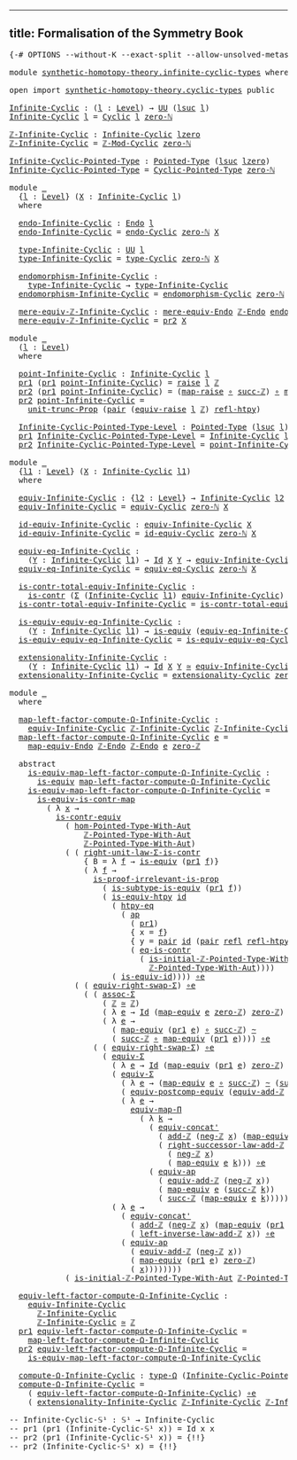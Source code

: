 
---
title: Formalisation of the Symmetry Book
---

<pre class="Agda"><a id="61" class="Symbol">{-#</a> <a id="65" class="Keyword">OPTIONS</a> <a id="73" class="Pragma">--without-K</a> <a id="85" class="Pragma">--exact-split</a> <a id="99" class="Pragma">--allow-unsolved-metas</a> <a id="122" class="Symbol">#-}</a>

<a id="127" class="Keyword">module</a> <a id="134" href="synthetic-homotopy-theory.infinite-cyclic-types.html" class="Module">synthetic-homotopy-theory.infinite-cyclic-types</a> <a id="182" class="Keyword">where</a>

<a id="189" class="Keyword">open</a> <a id="194" class="Keyword">import</a> <a id="201" href="synthetic-homotopy-theory.cyclic-types.html" class="Module">synthetic-homotopy-theory.cyclic-types</a> <a id="240" class="Keyword">public</a>

<a id="Infinite-Cyclic"></a><a id="248" href="synthetic-homotopy-theory.infinite-cyclic-types.html#248" class="Function">Infinite-Cyclic</a> <a id="264" class="Symbol">:</a> <a id="266" class="Symbol">(</a><a id="267" href="synthetic-homotopy-theory.infinite-cyclic-types.html#267" class="Bound">l</a> <a id="269" class="Symbol">:</a> <a id="271" href="Agda.Primitive.html#597" class="Postulate">Level</a><a id="276" class="Symbol">)</a> <a id="278" class="Symbol">→</a> <a id="280" href="Agda.Primitive.html#326" class="Primitive">UU</a> <a id="283" class="Symbol">(</a><a id="284" href="Agda.Primitive.html#780" class="Primitive">lsuc</a> <a id="289" href="synthetic-homotopy-theory.infinite-cyclic-types.html#267" class="Bound">l</a><a id="290" class="Symbol">)</a>
<a id="292" href="synthetic-homotopy-theory.infinite-cyclic-types.html#248" class="Function">Infinite-Cyclic</a> <a id="308" href="synthetic-homotopy-theory.infinite-cyclic-types.html#308" class="Bound">l</a> <a id="310" class="Symbol">=</a> <a id="312" href="synthetic-homotopy-theory.cyclic-types.html#10918" class="Function">Cyclic</a> <a id="319" href="synthetic-homotopy-theory.infinite-cyclic-types.html#308" class="Bound">l</a> <a id="321" href="elementary-number-theory.natural-numbers.html#1465" class="InductiveConstructor">zero-ℕ</a> 

<a id="ℤ-Infinite-Cyclic"></a><a id="330" href="synthetic-homotopy-theory.infinite-cyclic-types.html#330" class="Function">ℤ-Infinite-Cyclic</a> <a id="348" class="Symbol">:</a> <a id="350" href="synthetic-homotopy-theory.infinite-cyclic-types.html#248" class="Function">Infinite-Cyclic</a> <a id="366" href="Agda.Primitive.html#764" class="Primitive">lzero</a>
<a id="372" href="synthetic-homotopy-theory.infinite-cyclic-types.html#330" class="Function">ℤ-Infinite-Cyclic</a> <a id="390" class="Symbol">=</a> <a id="392" href="synthetic-homotopy-theory.cyclic-types.html#11001" class="Function">ℤ-Mod-Cyclic</a> <a id="405" href="elementary-number-theory.natural-numbers.html#1465" class="InductiveConstructor">zero-ℕ</a>

<a id="Infinite-Cyclic-Pointed-Type"></a><a id="413" href="synthetic-homotopy-theory.infinite-cyclic-types.html#413" class="Function">Infinite-Cyclic-Pointed-Type</a> <a id="442" class="Symbol">:</a> <a id="444" href="univalent-foundations.pointed-types.html#228" class="Function">Pointed-Type</a> <a id="457" class="Symbol">(</a><a id="458" href="Agda.Primitive.html#780" class="Primitive">lsuc</a> <a id="463" href="Agda.Primitive.html#764" class="Primitive">lzero</a><a id="468" class="Symbol">)</a>
<a id="470" href="synthetic-homotopy-theory.infinite-cyclic-types.html#413" class="Function">Infinite-Cyclic-Pointed-Type</a> <a id="499" class="Symbol">=</a> <a id="501" href="synthetic-homotopy-theory.cyclic-types.html#11137" class="Function">Cyclic-Pointed-Type</a> <a id="521" href="elementary-number-theory.natural-numbers.html#1465" class="InductiveConstructor">zero-ℕ</a>

<a id="529" class="Keyword">module</a> <a id="536" href="synthetic-homotopy-theory.infinite-cyclic-types.html#536" class="Module">_</a>
  <a id="540" class="Symbol">{</a><a id="541" href="synthetic-homotopy-theory.infinite-cyclic-types.html#541" class="Bound">l</a> <a id="543" class="Symbol">:</a> <a id="545" href="Agda.Primitive.html#597" class="Postulate">Level</a><a id="550" class="Symbol">}</a> <a id="552" class="Symbol">(</a><a id="553" href="synthetic-homotopy-theory.infinite-cyclic-types.html#553" class="Bound">X</a> <a id="555" class="Symbol">:</a> <a id="557" href="synthetic-homotopy-theory.infinite-cyclic-types.html#248" class="Function">Infinite-Cyclic</a> <a id="573" href="synthetic-homotopy-theory.infinite-cyclic-types.html#541" class="Bound">l</a><a id="574" class="Symbol">)</a>
  <a id="578" class="Keyword">where</a>

  <a id="587" href="synthetic-homotopy-theory.infinite-cyclic-types.html#587" class="Function">endo-Infinite-Cyclic</a> <a id="608" class="Symbol">:</a> <a id="610" href="synthetic-homotopy-theory.cyclic-types.html#279" class="Function">Endo</a> <a id="615" href="synthetic-homotopy-theory.infinite-cyclic-types.html#541" class="Bound">l</a>
  <a id="619" href="synthetic-homotopy-theory.infinite-cyclic-types.html#587" class="Function">endo-Infinite-Cyclic</a> <a id="640" class="Symbol">=</a> <a id="642" href="synthetic-homotopy-theory.cyclic-types.html#11286" class="Function">endo-Cyclic</a> <a id="654" href="elementary-number-theory.natural-numbers.html#1465" class="InductiveConstructor">zero-ℕ</a> <a id="661" href="synthetic-homotopy-theory.infinite-cyclic-types.html#553" class="Bound">X</a>
  
  <a id="668" href="synthetic-homotopy-theory.infinite-cyclic-types.html#668" class="Function">type-Infinite-Cyclic</a> <a id="689" class="Symbol">:</a> <a id="691" href="Agda.Primitive.html#326" class="Primitive">UU</a> <a id="694" href="synthetic-homotopy-theory.infinite-cyclic-types.html#541" class="Bound">l</a>
  <a id="698" href="synthetic-homotopy-theory.infinite-cyclic-types.html#668" class="Function">type-Infinite-Cyclic</a> <a id="719" class="Symbol">=</a> <a id="721" href="synthetic-homotopy-theory.cyclic-types.html#11363" class="Function">type-Cyclic</a> <a id="733" href="elementary-number-theory.natural-numbers.html#1465" class="InductiveConstructor">zero-ℕ</a> <a id="740" href="synthetic-homotopy-theory.infinite-cyclic-types.html#553" class="Bound">X</a>
  
  <a id="747" href="synthetic-homotopy-theory.infinite-cyclic-types.html#747" class="Function">endomorphism-Infinite-Cyclic</a> <a id="776" class="Symbol">:</a>
    <a id="782" href="synthetic-homotopy-theory.infinite-cyclic-types.html#668" class="Function">type-Infinite-Cyclic</a> <a id="803" class="Symbol">→</a> <a id="805" href="synthetic-homotopy-theory.infinite-cyclic-types.html#668" class="Function">type-Infinite-Cyclic</a>
  <a id="828" href="synthetic-homotopy-theory.infinite-cyclic-types.html#747" class="Function">endomorphism-Infinite-Cyclic</a> <a id="857" class="Symbol">=</a> <a id="859" href="synthetic-homotopy-theory.cyclic-types.html#11921" class="Function">endomorphism-Cyclic</a> <a id="879" href="elementary-number-theory.natural-numbers.html#1465" class="InductiveConstructor">zero-ℕ</a> <a id="886" href="synthetic-homotopy-theory.infinite-cyclic-types.html#553" class="Bound">X</a>

  <a id="891" href="synthetic-homotopy-theory.infinite-cyclic-types.html#891" class="Function">mere-equiv-ℤ-Infinite-Cyclic</a> <a id="920" class="Symbol">:</a> <a id="922" href="synthetic-homotopy-theory.cyclic-types.html#1290" class="Function">mere-equiv-Endo</a> <a id="938" href="synthetic-homotopy-theory.cyclic-types.html#503" class="Function">ℤ-Endo</a> <a id="945" href="synthetic-homotopy-theory.infinite-cyclic-types.html#587" class="Function">endo-Infinite-Cyclic</a>
  <a id="968" href="synthetic-homotopy-theory.infinite-cyclic-types.html#891" class="Function">mere-equiv-ℤ-Infinite-Cyclic</a> <a id="997" class="Symbol">=</a> <a id="999" href="foundation-core.dependent-pair-types.html#604" class="Field">pr2</a> <a id="1003" href="synthetic-homotopy-theory.infinite-cyclic-types.html#553" class="Bound">X</a>
  
<a id="1008" class="Keyword">module</a> <a id="1015" href="synthetic-homotopy-theory.infinite-cyclic-types.html#1015" class="Module">_</a>
  <a id="1019" class="Symbol">(</a><a id="1020" href="synthetic-homotopy-theory.infinite-cyclic-types.html#1020" class="Bound">l</a> <a id="1022" class="Symbol">:</a> <a id="1024" href="Agda.Primitive.html#597" class="Postulate">Level</a><a id="1029" class="Symbol">)</a>
  <a id="1033" class="Keyword">where</a>

  <a id="1042" href="synthetic-homotopy-theory.infinite-cyclic-types.html#1042" class="Function">point-Infinite-Cyclic</a> <a id="1064" class="Symbol">:</a> <a id="1066" href="synthetic-homotopy-theory.infinite-cyclic-types.html#248" class="Function">Infinite-Cyclic</a> <a id="1082" href="synthetic-homotopy-theory.infinite-cyclic-types.html#1020" class="Bound">l</a>
  <a id="1086" href="foundation-core.dependent-pair-types.html#592" class="Field">pr1</a> <a id="1090" class="Symbol">(</a><a id="1091" href="foundation-core.dependent-pair-types.html#592" class="Field">pr1</a> <a id="1095" href="synthetic-homotopy-theory.infinite-cyclic-types.html#1042" class="Function">point-Infinite-Cyclic</a><a id="1116" class="Symbol">)</a> <a id="1118" class="Symbol">=</a> <a id="1120" href="foundation.raising-universe-levels.html#765" class="Datatype">raise</a> <a id="1126" href="synthetic-homotopy-theory.infinite-cyclic-types.html#1020" class="Bound">l</a> <a id="1128" href="elementary-number-theory.integers.html#1789" class="Function">ℤ</a>
  <a id="1132" href="foundation-core.dependent-pair-types.html#604" class="Field">pr2</a> <a id="1136" class="Symbol">(</a><a id="1137" href="foundation-core.dependent-pair-types.html#592" class="Field">pr1</a> <a id="1141" href="synthetic-homotopy-theory.infinite-cyclic-types.html#1042" class="Function">point-Infinite-Cyclic</a><a id="1162" class="Symbol">)</a> <a id="1164" class="Symbol">=</a> <a id="1166" class="Symbol">(</a><a id="1167" href="foundation.raising-universe-levels.html#830" class="InductiveConstructor">map-raise</a> <a id="1177" href="foundation-core.functions.html#407" class="Function Operator">∘</a> <a id="1179" href="elementary-number-theory.integers.html#3380" class="Function">succ-ℤ</a><a id="1185" class="Symbol">)</a> <a id="1187" href="foundation-core.functions.html#407" class="Function Operator">∘</a> <a id="1189" href="foundation.raising-universe-levels.html#906" class="Function">map-inv-raise</a>
  <a id="1205" href="foundation-core.dependent-pair-types.html#604" class="Field">pr2</a> <a id="1209" href="synthetic-homotopy-theory.infinite-cyclic-types.html#1042" class="Function">point-Infinite-Cyclic</a> <a id="1231" class="Symbol">=</a>
    <a id="1237" href="foundation.propositional-truncations.html#1756" class="Postulate">unit-trunc-Prop</a> <a id="1253" class="Symbol">(</a><a id="1254" href="foundation-core.dependent-pair-types.html#575" class="InductiveConstructor">pair</a> <a id="1259" class="Symbol">(</a><a id="1260" href="foundation.raising-universe-levels.html#1342" class="Function">equiv-raise</a> <a id="1272" href="synthetic-homotopy-theory.infinite-cyclic-types.html#1020" class="Bound">l</a> <a id="1274" href="elementary-number-theory.integers.html#1789" class="Function">ℤ</a><a id="1275" class="Symbol">)</a> <a id="1277" href="foundation-core.homotopies.html#632" class="Function">refl-htpy</a><a id="1286" class="Symbol">)</a>

  <a id="1291" href="synthetic-homotopy-theory.infinite-cyclic-types.html#1291" class="Function">Infinite-Cyclic-Pointed-Type-Level</a> <a id="1326" class="Symbol">:</a> <a id="1328" href="univalent-foundations.pointed-types.html#228" class="Function">Pointed-Type</a> <a id="1341" class="Symbol">(</a><a id="1342" href="Agda.Primitive.html#780" class="Primitive">lsuc</a> <a id="1347" href="synthetic-homotopy-theory.infinite-cyclic-types.html#1020" class="Bound">l</a><a id="1348" class="Symbol">)</a>
  <a id="1352" href="foundation-core.dependent-pair-types.html#592" class="Field">pr1</a> <a id="1356" href="synthetic-homotopy-theory.infinite-cyclic-types.html#1291" class="Function">Infinite-Cyclic-Pointed-Type-Level</a> <a id="1391" class="Symbol">=</a> <a id="1393" href="synthetic-homotopy-theory.infinite-cyclic-types.html#248" class="Function">Infinite-Cyclic</a> <a id="1409" href="synthetic-homotopy-theory.infinite-cyclic-types.html#1020" class="Bound">l</a>
  <a id="1413" href="foundation-core.dependent-pair-types.html#604" class="Field">pr2</a> <a id="1417" href="synthetic-homotopy-theory.infinite-cyclic-types.html#1291" class="Function">Infinite-Cyclic-Pointed-Type-Level</a> <a id="1452" class="Symbol">=</a> <a id="1454" href="synthetic-homotopy-theory.infinite-cyclic-types.html#1042" class="Function">point-Infinite-Cyclic</a>

<a id="1477" class="Keyword">module</a> <a id="1484" href="synthetic-homotopy-theory.infinite-cyclic-types.html#1484" class="Module">_</a>
  <a id="1488" class="Symbol">{</a><a id="1489" href="synthetic-homotopy-theory.infinite-cyclic-types.html#1489" class="Bound">l1</a> <a id="1492" class="Symbol">:</a> <a id="1494" href="Agda.Primitive.html#597" class="Postulate">Level</a><a id="1499" class="Symbol">}</a> <a id="1501" class="Symbol">(</a><a id="1502" href="synthetic-homotopy-theory.infinite-cyclic-types.html#1502" class="Bound">X</a> <a id="1504" class="Symbol">:</a> <a id="1506" href="synthetic-homotopy-theory.infinite-cyclic-types.html#248" class="Function">Infinite-Cyclic</a> <a id="1522" href="synthetic-homotopy-theory.infinite-cyclic-types.html#1489" class="Bound">l1</a><a id="1524" class="Symbol">)</a> 
  <a id="1529" class="Keyword">where</a>
  
  <a id="1540" href="synthetic-homotopy-theory.infinite-cyclic-types.html#1540" class="Function">equiv-Infinite-Cyclic</a> <a id="1562" class="Symbol">:</a> <a id="1564" class="Symbol">{</a><a id="1565" href="synthetic-homotopy-theory.infinite-cyclic-types.html#1565" class="Bound">l2</a> <a id="1568" class="Symbol">:</a> <a id="1570" href="Agda.Primitive.html#597" class="Postulate">Level</a><a id="1575" class="Symbol">}</a> <a id="1577" class="Symbol">→</a> <a id="1579" href="synthetic-homotopy-theory.infinite-cyclic-types.html#248" class="Function">Infinite-Cyclic</a> <a id="1595" href="synthetic-homotopy-theory.infinite-cyclic-types.html#1565" class="Bound">l2</a> <a id="1598" class="Symbol">→</a> <a id="1600" href="Agda.Primitive.html#326" class="Primitive">UU</a> <a id="1603" class="Symbol">(</a><a id="1604" href="synthetic-homotopy-theory.infinite-cyclic-types.html#1489" class="Bound">l1</a> <a id="1607" href="Agda.Primitive.html#810" class="Primitive Operator">⊔</a> <a id="1609" href="synthetic-homotopy-theory.infinite-cyclic-types.html#1565" class="Bound">l2</a><a id="1611" class="Symbol">)</a>
  <a id="1615" href="synthetic-homotopy-theory.infinite-cyclic-types.html#1540" class="Function">equiv-Infinite-Cyclic</a> <a id="1637" class="Symbol">=</a> <a id="1639" href="synthetic-homotopy-theory.cyclic-types.html#12165" class="Function">equiv-Cyclic</a> <a id="1652" href="elementary-number-theory.natural-numbers.html#1465" class="InductiveConstructor">zero-ℕ</a> <a id="1659" href="synthetic-homotopy-theory.infinite-cyclic-types.html#1502" class="Bound">X</a>

  <a id="1664" href="synthetic-homotopy-theory.infinite-cyclic-types.html#1664" class="Function">id-equiv-Infinite-Cyclic</a> <a id="1689" class="Symbol">:</a> <a id="1691" href="synthetic-homotopy-theory.infinite-cyclic-types.html#1540" class="Function">equiv-Infinite-Cyclic</a> <a id="1713" href="synthetic-homotopy-theory.infinite-cyclic-types.html#1502" class="Bound">X</a>
  <a id="1717" href="synthetic-homotopy-theory.infinite-cyclic-types.html#1664" class="Function">id-equiv-Infinite-Cyclic</a> <a id="1742" class="Symbol">=</a> <a id="1744" href="synthetic-homotopy-theory.cyclic-types.html#13188" class="Function">id-equiv-Cyclic</a> <a id="1760" href="elementary-number-theory.natural-numbers.html#1465" class="InductiveConstructor">zero-ℕ</a> <a id="1767" href="synthetic-homotopy-theory.infinite-cyclic-types.html#1502" class="Bound">X</a>

  <a id="1772" href="synthetic-homotopy-theory.infinite-cyclic-types.html#1772" class="Function">equiv-eq-Infinite-Cyclic</a> <a id="1797" class="Symbol">:</a>
    <a id="1803" class="Symbol">(</a><a id="1804" href="synthetic-homotopy-theory.infinite-cyclic-types.html#1804" class="Bound">Y</a> <a id="1806" class="Symbol">:</a> <a id="1808" href="synthetic-homotopy-theory.infinite-cyclic-types.html#248" class="Function">Infinite-Cyclic</a> <a id="1824" href="synthetic-homotopy-theory.infinite-cyclic-types.html#1489" class="Bound">l1</a><a id="1826" class="Symbol">)</a> <a id="1828" class="Symbol">→</a> <a id="1830" href="foundation-core.identity-types.html#641" class="Datatype">Id</a> <a id="1833" href="synthetic-homotopy-theory.infinite-cyclic-types.html#1502" class="Bound">X</a> <a id="1835" href="synthetic-homotopy-theory.infinite-cyclic-types.html#1804" class="Bound">Y</a> <a id="1837" class="Symbol">→</a> <a id="1839" href="synthetic-homotopy-theory.infinite-cyclic-types.html#1540" class="Function">equiv-Infinite-Cyclic</a> <a id="1861" href="synthetic-homotopy-theory.infinite-cyclic-types.html#1804" class="Bound">Y</a>
  <a id="1865" href="synthetic-homotopy-theory.infinite-cyclic-types.html#1772" class="Function">equiv-eq-Infinite-Cyclic</a> <a id="1890" class="Symbol">=</a> <a id="1892" href="synthetic-homotopy-theory.cyclic-types.html#13329" class="Function">equiv-eq-Cyclic</a> <a id="1908" href="elementary-number-theory.natural-numbers.html#1465" class="InductiveConstructor">zero-ℕ</a> <a id="1915" href="synthetic-homotopy-theory.infinite-cyclic-types.html#1502" class="Bound">X</a>
  
  <a id="1922" href="synthetic-homotopy-theory.infinite-cyclic-types.html#1922" class="Function">is-contr-total-equiv-Infinite-Cyclic</a> <a id="1959" class="Symbol">:</a>
    <a id="1965" href="foundation-core.contractible-types.html#925" class="Function">is-contr</a> <a id="1974" class="Symbol">(</a><a id="1975" href="foundation-core.dependent-pair-types.html#502" class="Record">Σ</a> <a id="1977" class="Symbol">(</a><a id="1978" href="synthetic-homotopy-theory.infinite-cyclic-types.html#248" class="Function">Infinite-Cyclic</a> <a id="1994" href="synthetic-homotopy-theory.infinite-cyclic-types.html#1489" class="Bound">l1</a><a id="1996" class="Symbol">)</a> <a id="1998" href="synthetic-homotopy-theory.infinite-cyclic-types.html#1540" class="Function">equiv-Infinite-Cyclic</a><a id="2019" class="Symbol">)</a>
  <a id="2023" href="synthetic-homotopy-theory.infinite-cyclic-types.html#1922" class="Function">is-contr-total-equiv-Infinite-Cyclic</a> <a id="2060" class="Symbol">=</a> <a id="2062" href="synthetic-homotopy-theory.cyclic-types.html#13439" class="Function">is-contr-total-equiv-Cyclic</a> <a id="2090" href="elementary-number-theory.natural-numbers.html#1465" class="InductiveConstructor">zero-ℕ</a> <a id="2097" href="synthetic-homotopy-theory.infinite-cyclic-types.html#1502" class="Bound">X</a>

  <a id="2102" href="synthetic-homotopy-theory.infinite-cyclic-types.html#2102" class="Function">is-equiv-equiv-eq-Infinite-Cyclic</a> <a id="2136" class="Symbol">:</a>
    <a id="2142" class="Symbol">(</a><a id="2143" href="synthetic-homotopy-theory.infinite-cyclic-types.html#2143" class="Bound">Y</a> <a id="2145" class="Symbol">:</a> <a id="2147" href="synthetic-homotopy-theory.infinite-cyclic-types.html#248" class="Function">Infinite-Cyclic</a> <a id="2163" href="synthetic-homotopy-theory.infinite-cyclic-types.html#1489" class="Bound">l1</a><a id="2165" class="Symbol">)</a> <a id="2167" class="Symbol">→</a> <a id="2169" href="foundation-core.equivalences.html#1542" class="Function">is-equiv</a> <a id="2178" class="Symbol">(</a><a id="2179" href="synthetic-homotopy-theory.infinite-cyclic-types.html#1772" class="Function">equiv-eq-Infinite-Cyclic</a> <a id="2204" href="synthetic-homotopy-theory.infinite-cyclic-types.html#2143" class="Bound">Y</a><a id="2205" class="Symbol">)</a>
  <a id="2209" href="synthetic-homotopy-theory.infinite-cyclic-types.html#2102" class="Function">is-equiv-equiv-eq-Infinite-Cyclic</a> <a id="2243" class="Symbol">=</a> <a id="2245" href="synthetic-homotopy-theory.cyclic-types.html#13868" class="Function">is-equiv-equiv-eq-Cyclic</a> <a id="2270" href="elementary-number-theory.natural-numbers.html#1465" class="InductiveConstructor">zero-ℕ</a> <a id="2277" href="synthetic-homotopy-theory.infinite-cyclic-types.html#1502" class="Bound">X</a>

  <a id="2282" href="synthetic-homotopy-theory.infinite-cyclic-types.html#2282" class="Function">extensionality-Infinite-Cyclic</a> <a id="2313" class="Symbol">:</a>
    <a id="2319" class="Symbol">(</a><a id="2320" href="synthetic-homotopy-theory.infinite-cyclic-types.html#2320" class="Bound">Y</a> <a id="2322" class="Symbol">:</a> <a id="2324" href="synthetic-homotopy-theory.infinite-cyclic-types.html#248" class="Function">Infinite-Cyclic</a> <a id="2340" href="synthetic-homotopy-theory.infinite-cyclic-types.html#1489" class="Bound">l1</a><a id="2342" class="Symbol">)</a> <a id="2344" class="Symbol">→</a> <a id="2346" href="foundation-core.identity-types.html#641" class="Datatype">Id</a> <a id="2349" href="synthetic-homotopy-theory.infinite-cyclic-types.html#1502" class="Bound">X</a> <a id="2351" href="synthetic-homotopy-theory.infinite-cyclic-types.html#2320" class="Bound">Y</a> <a id="2353" href="foundation-core.equivalences.html#1607" class="Function Operator">≃</a> <a id="2355" href="synthetic-homotopy-theory.infinite-cyclic-types.html#1540" class="Function">equiv-Infinite-Cyclic</a> <a id="2377" href="synthetic-homotopy-theory.infinite-cyclic-types.html#2320" class="Bound">Y</a>
  <a id="2381" href="synthetic-homotopy-theory.infinite-cyclic-types.html#2282" class="Function">extensionality-Infinite-Cyclic</a> <a id="2412" class="Symbol">=</a> <a id="2414" href="synthetic-homotopy-theory.cyclic-types.html#14107" class="Function">extensionality-Cyclic</a> <a id="2436" href="elementary-number-theory.natural-numbers.html#1465" class="InductiveConstructor">zero-ℕ</a> <a id="2443" href="synthetic-homotopy-theory.infinite-cyclic-types.html#1502" class="Bound">X</a>

<a id="2446" class="Keyword">module</a> <a id="2453" href="synthetic-homotopy-theory.infinite-cyclic-types.html#2453" class="Module">_</a>
  <a id="2457" class="Keyword">where</a>
  
  <a id="2468" href="synthetic-homotopy-theory.infinite-cyclic-types.html#2468" class="Function">map-left-factor-compute-Ω-Infinite-Cyclic</a> <a id="2510" class="Symbol">:</a>
    <a id="2516" href="synthetic-homotopy-theory.infinite-cyclic-types.html#1540" class="Function">equiv-Infinite-Cyclic</a> <a id="2538" href="synthetic-homotopy-theory.infinite-cyclic-types.html#330" class="Function">ℤ-Infinite-Cyclic</a> <a id="2556" href="synthetic-homotopy-theory.infinite-cyclic-types.html#330" class="Function">ℤ-Infinite-Cyclic</a> <a id="2574" class="Symbol">→</a> <a id="2576" href="elementary-number-theory.integers.html#1789" class="Function">ℤ</a>
  <a id="2580" href="synthetic-homotopy-theory.infinite-cyclic-types.html#2468" class="Function">map-left-factor-compute-Ω-Infinite-Cyclic</a> <a id="2622" href="synthetic-homotopy-theory.infinite-cyclic-types.html#2622" class="Bound">e</a> <a id="2624" class="Symbol">=</a>
    <a id="2630" href="synthetic-homotopy-theory.cyclic-types.html#952" class="Function">map-equiv-Endo</a> <a id="2645" href="synthetic-homotopy-theory.cyclic-types.html#503" class="Function">ℤ-Endo</a> <a id="2652" href="synthetic-homotopy-theory.cyclic-types.html#503" class="Function">ℤ-Endo</a> <a id="2659" href="synthetic-homotopy-theory.infinite-cyclic-types.html#2622" class="Bound">e</a> <a id="2661" href="elementary-number-theory.integers.html#2041" class="Function">zero-ℤ</a>

  <a id="2671" class="Keyword">abstract</a>
    <a id="2684" href="synthetic-homotopy-theory.infinite-cyclic-types.html#2684" class="Function">is-equiv-map-left-factor-compute-Ω-Infinite-Cyclic</a> <a id="2735" class="Symbol">:</a>
      <a id="2743" href="foundation-core.equivalences.html#1542" class="Function">is-equiv</a> <a id="2752" href="synthetic-homotopy-theory.infinite-cyclic-types.html#2468" class="Function">map-left-factor-compute-Ω-Infinite-Cyclic</a>
    <a id="2798" href="synthetic-homotopy-theory.infinite-cyclic-types.html#2684" class="Function">is-equiv-map-left-factor-compute-Ω-Infinite-Cyclic</a> <a id="2849" class="Symbol">=</a>
      <a id="2857" href="foundation-core.contractible-maps.html#2368" class="Function">is-equiv-is-contr-map</a>
        <a id="2887" class="Symbol">(</a> <a id="2889" class="Symbol">λ</a> <a id="2891" href="synthetic-homotopy-theory.infinite-cyclic-types.html#2891" class="Bound">x</a> <a id="2893" class="Symbol">→</a>
          <a id="2905" href="foundation-core.contractible-types.html#3230" class="Function">is-contr-equiv</a>
            <a id="2932" class="Symbol">(</a> <a id="2934" href="foundation.automorphisms.html#2986" class="Function">hom-Pointed-Type-With-Aut</a>
                <a id="2976" href="elementary-number-theory.integers.html#11253" class="Function">ℤ-Pointed-Type-With-Aut</a>
                <a id="3016" href="elementary-number-theory.integers.html#11253" class="Function">ℤ-Pointed-Type-With-Aut</a><a id="3039" class="Symbol">)</a>
            <a id="3053" class="Symbol">(</a> <a id="3055" class="Symbol">(</a> <a id="3057" href="foundation-core.type-arithmetic-dependent-pair-types.html#4301" class="Function">right-unit-law-Σ-is-contr</a>
                <a id="3099" class="Symbol">{</a> <a id="3101" class="Argument">B</a> <a id="3103" class="Symbol">=</a> <a id="3105" class="Symbol">λ</a> <a id="3107" href="synthetic-homotopy-theory.infinite-cyclic-types.html#3107" class="Bound">f</a> <a id="3109" class="Symbol">→</a> <a id="3111" href="foundation-core.equivalences.html#1542" class="Function">is-equiv</a> <a id="3120" class="Symbol">(</a><a id="3121" href="foundation-core.dependent-pair-types.html#592" class="Field">pr1</a> <a id="3125" href="synthetic-homotopy-theory.infinite-cyclic-types.html#3107" class="Bound">f</a><a id="3126" class="Symbol">)}</a>
                <a id="3145" class="Symbol">(</a> <a id="3147" class="Symbol">λ</a> <a id="3149" href="synthetic-homotopy-theory.infinite-cyclic-types.html#3149" class="Bound">f</a> <a id="3151" class="Symbol">→</a>
                  <a id="3171" href="foundation-core.propositions.html#2978" class="Function">is-proof-irrelevant-is-prop</a>
                    <a id="3219" class="Symbol">(</a> <a id="3221" href="foundation.equivalences.html#13419" class="Function">is-subtype-is-equiv</a> <a id="3241" class="Symbol">(</a><a id="3242" href="foundation-core.dependent-pair-types.html#592" class="Field">pr1</a> <a id="3246" href="synthetic-homotopy-theory.infinite-cyclic-types.html#3149" class="Bound">f</a><a id="3247" class="Symbol">))</a>
                    <a id="3270" class="Symbol">(</a> <a id="3272" href="foundation-core.equivalences.html#10132" class="Function">is-equiv-htpy</a> <a id="3286" href="foundation-core.functions.html#309" class="Function">id</a>
                      <a id="3311" class="Symbol">(</a> <a id="3313" href="foundation.function-extensionality.html#946" class="Function">htpy-eq</a>
                        <a id="3345" class="Symbol">(</a> <a id="3347" href="foundation-core.identity-types.html#2853" class="Function">ap</a>
                          <a id="3376" class="Symbol">(</a> <a id="3378" href="foundation-core.dependent-pair-types.html#592" class="Field">pr1</a><a id="3381" class="Symbol">)</a>
                          <a id="3409" class="Symbol">{</a> <a id="3411" class="Argument">x</a> <a id="3413" class="Symbol">=</a> <a id="3415" href="synthetic-homotopy-theory.infinite-cyclic-types.html#3149" class="Bound">f</a><a id="3416" class="Symbol">}</a>
                          <a id="3444" class="Symbol">{</a> <a id="3446" class="Argument">y</a> <a id="3448" class="Symbol">=</a> <a id="3450" href="foundation-core.dependent-pair-types.html#575" class="InductiveConstructor">pair</a> <a id="3455" href="foundation-core.functions.html#309" class="Function">id</a> <a id="3458" class="Symbol">(</a><a id="3459" href="foundation-core.dependent-pair-types.html#575" class="InductiveConstructor">pair</a> <a id="3464" href="foundation-core.identity-types.html#694" class="InductiveConstructor">refl</a> <a id="3469" href="foundation-core.homotopies.html#632" class="Function">refl-htpy</a><a id="3478" class="Symbol">)}</a>
                          <a id="3507" class="Symbol">(</a> <a id="3509" href="foundation-core.contractible-types.html#1232" class="Function">eq-is-contr</a>
                            <a id="3549" class="Symbol">(</a> <a id="3551" href="elementary-number-theory.integers.html#20772" class="Function">is-initial-ℤ-Pointed-Type-With-Aut</a>
                              <a id="3616" href="elementary-number-theory.integers.html#11253" class="Function">ℤ-Pointed-Type-With-Aut</a><a id="3639" class="Symbol">))))</a>
                      <a id="3666" class="Symbol">(</a> <a id="3668" href="foundation-core.equivalences.html#2309" class="Function">is-equiv-id</a><a id="3679" class="Symbol">))))</a> <a id="3684" href="foundation-core.equivalences.html#7843" class="Function Operator">∘e</a>
              <a id="3701" class="Symbol">(</a> <a id="3703" class="Symbol">(</a> <a id="3705" href="foundation-core.type-arithmetic-dependent-pair-types.html#11499" class="Function">equiv-right-swap-Σ</a><a id="3723" class="Symbol">)</a> <a id="3725" href="foundation-core.equivalences.html#7843" class="Function Operator">∘e</a>
                <a id="3744" class="Symbol">(</a> <a id="3746" class="Symbol">(</a> <a id="3748" href="foundation-core.type-arithmetic-dependent-pair-types.html#5662" class="Function">assoc-Σ</a>
                    <a id="3776" class="Symbol">(</a> <a id="3778" href="elementary-number-theory.integers.html#1789" class="Function">ℤ</a> <a id="3780" href="foundation-core.equivalences.html#1607" class="Function Operator">≃</a> <a id="3782" href="elementary-number-theory.integers.html#1789" class="Function">ℤ</a><a id="3783" class="Symbol">)</a>
                    <a id="3805" class="Symbol">(</a> <a id="3807" class="Symbol">λ</a> <a id="3809" href="synthetic-homotopy-theory.infinite-cyclic-types.html#3809" class="Bound">e</a> <a id="3811" class="Symbol">→</a> <a id="3813" href="foundation-core.identity-types.html#641" class="Datatype">Id</a> <a id="3816" class="Symbol">(</a><a id="3817" href="foundation-core.equivalences.html#1807" class="Function">map-equiv</a> <a id="3827" href="synthetic-homotopy-theory.infinite-cyclic-types.html#3809" class="Bound">e</a> <a id="3829" href="elementary-number-theory.integers.html#2041" class="Function">zero-ℤ</a><a id="3835" class="Symbol">)</a> <a id="3837" href="elementary-number-theory.integers.html#2041" class="Function">zero-ℤ</a><a id="3843" class="Symbol">)</a>
                    <a id="3865" class="Symbol">(</a> <a id="3867" class="Symbol">λ</a> <a id="3869" href="synthetic-homotopy-theory.infinite-cyclic-types.html#3869" class="Bound">e</a> <a id="3871" class="Symbol">→</a>
                      <a id="3895" class="Symbol">(</a> <a id="3897" href="foundation-core.equivalences.html#1807" class="Function">map-equiv</a> <a id="3907" class="Symbol">(</a><a id="3908" href="foundation-core.dependent-pair-types.html#592" class="Field">pr1</a> <a id="3912" href="synthetic-homotopy-theory.infinite-cyclic-types.html#3869" class="Bound">e</a><a id="3913" class="Symbol">)</a> <a id="3915" href="foundation-core.functions.html#407" class="Function Operator">∘</a> <a id="3917" href="elementary-number-theory.integers.html#3380" class="Function">succ-ℤ</a><a id="3923" class="Symbol">)</a> <a id="3925" href="foundation-core.homotopies.html#467" class="Function Operator">~</a>
                      <a id="3949" class="Symbol">(</a> <a id="3951" href="elementary-number-theory.integers.html#3380" class="Function">succ-ℤ</a> <a id="3958" href="foundation-core.functions.html#407" class="Function Operator">∘</a> <a id="3960" href="foundation-core.equivalences.html#1807" class="Function">map-equiv</a> <a id="3970" class="Symbol">(</a><a id="3971" href="foundation-core.dependent-pair-types.html#592" class="Field">pr1</a> <a id="3975" href="synthetic-homotopy-theory.infinite-cyclic-types.html#3869" class="Bound">e</a><a id="3976" class="Symbol">))))</a> <a id="3981" href="foundation-core.equivalences.html#7843" class="Function Operator">∘e</a>
                  <a id="4002" class="Symbol">(</a> <a id="4004" class="Symbol">(</a> <a id="4006" href="foundation-core.type-arithmetic-dependent-pair-types.html#11499" class="Function">equiv-right-swap-Σ</a><a id="4024" class="Symbol">)</a> <a id="4026" href="foundation-core.equivalences.html#7843" class="Function Operator">∘e</a>
                    <a id="4049" class="Symbol">(</a> <a id="4051" href="foundation-core.functoriality-dependent-pair-types.html#10421" class="Function">equiv-Σ</a>
                      <a id="4081" class="Symbol">(</a> <a id="4083" class="Symbol">λ</a> <a id="4085" href="synthetic-homotopy-theory.infinite-cyclic-types.html#4085" class="Bound">e</a> <a id="4087" class="Symbol">→</a> <a id="4089" href="foundation-core.identity-types.html#641" class="Datatype">Id</a> <a id="4092" class="Symbol">(</a><a id="4093" href="foundation-core.equivalences.html#1807" class="Function">map-equiv</a> <a id="4103" class="Symbol">(</a><a id="4104" href="foundation-core.dependent-pair-types.html#592" class="Field">pr1</a> <a id="4108" href="synthetic-homotopy-theory.infinite-cyclic-types.html#4085" class="Bound">e</a><a id="4109" class="Symbol">)</a> <a id="4111" href="elementary-number-theory.integers.html#2041" class="Function">zero-ℤ</a><a id="4117" class="Symbol">)</a> <a id="4119" href="elementary-number-theory.integers.html#2041" class="Function">zero-ℤ</a><a id="4125" class="Symbol">)</a>
                      <a id="4149" class="Symbol">(</a> <a id="4151" href="foundation-core.functoriality-dependent-pair-types.html#10421" class="Function">equiv-Σ</a>
                        <a id="4183" class="Symbol">(</a> <a id="4185" class="Symbol">λ</a> <a id="4187" href="synthetic-homotopy-theory.infinite-cyclic-types.html#4187" class="Bound">e</a> <a id="4189" class="Symbol">→</a> <a id="4191" class="Symbol">(</a><a id="4192" href="foundation-core.equivalences.html#1807" class="Function">map-equiv</a> <a id="4202" href="synthetic-homotopy-theory.infinite-cyclic-types.html#4187" class="Bound">e</a> <a id="4204" href="foundation-core.functions.html#407" class="Function Operator">∘</a> <a id="4206" href="elementary-number-theory.integers.html#3380" class="Function">succ-ℤ</a><a id="4212" class="Symbol">)</a> <a id="4214" href="foundation-core.homotopies.html#467" class="Function Operator">~</a> <a id="4216" class="Symbol">(</a><a id="4217" href="elementary-number-theory.integers.html#3380" class="Function">succ-ℤ</a> <a id="4224" href="foundation-core.functions.html#407" class="Function Operator">∘</a> <a id="4226" href="foundation-core.equivalences.html#1807" class="Function">map-equiv</a> <a id="4236" href="synthetic-homotopy-theory.infinite-cyclic-types.html#4187" class="Bound">e</a><a id="4237" class="Symbol">))</a>
                        <a id="4264" class="Symbol">(</a> <a id="4266" href="foundation.equivalences.html#18156" class="Function">equiv-postcomp-equiv</a> <a id="4287" class="Symbol">(</a><a id="4288" href="elementary-number-theory.addition-integers.html#14008" class="Function">equiv-add-ℤ</a> <a id="4300" class="Symbol">(</a><a id="4301" href="elementary-number-theory.integers.html#3749" class="Function">neg-ℤ</a> <a id="4307" href="synthetic-homotopy-theory.infinite-cyclic-types.html#2891" class="Bound">x</a><a id="4308" class="Symbol">))</a> <a id="4311" href="elementary-number-theory.integers.html#1789" class="Function">ℤ</a><a id="4312" class="Symbol">)</a>
                        <a id="4338" class="Symbol">(</a> <a id="4340" class="Symbol">λ</a> <a id="4342" href="synthetic-homotopy-theory.infinite-cyclic-types.html#4342" class="Bound">e</a> <a id="4344" class="Symbol">→</a>
                          <a id="4372" href="foundation.functoriality-dependent-function-types.html#3637" class="Function">equiv-map-Π</a>
                            <a id="4412" class="Symbol">(</a> <a id="4414" class="Symbol">λ</a> <a id="4416" href="synthetic-homotopy-theory.infinite-cyclic-types.html#4416" class="Bound">k</a> <a id="4418" class="Symbol">→</a>
                              <a id="4450" class="Symbol">(</a> <a id="4452" href="foundation.identity-types.html#2649" class="Function">equiv-concat&#39;</a>
                                <a id="4498" class="Symbol">(</a> <a id="4500" href="elementary-number-theory.addition-integers.html#1489" class="Function">add-ℤ</a> <a id="4506" class="Symbol">(</a><a id="4507" href="elementary-number-theory.integers.html#3749" class="Function">neg-ℤ</a> <a id="4513" href="synthetic-homotopy-theory.infinite-cyclic-types.html#2891" class="Bound">x</a><a id="4514" class="Symbol">)</a> <a id="4516" class="Symbol">(</a><a id="4517" href="foundation-core.equivalences.html#1807" class="Function">map-equiv</a> <a id="4527" href="synthetic-homotopy-theory.infinite-cyclic-types.html#4342" class="Bound">e</a> <a id="4529" class="Symbol">(</a><a id="4530" href="elementary-number-theory.integers.html#3380" class="Function">succ-ℤ</a> <a id="4537" href="synthetic-homotopy-theory.infinite-cyclic-types.html#4416" class="Bound">k</a><a id="4538" class="Symbol">)))</a>
                                <a id="4574" class="Symbol">(</a> <a id="4576" href="elementary-number-theory.addition-integers.html#4028" class="Function">right-successor-law-add-ℤ</a>
                                  <a id="4636" class="Symbol">(</a> <a id="4638" href="elementary-number-theory.integers.html#3749" class="Function">neg-ℤ</a> <a id="4644" href="synthetic-homotopy-theory.infinite-cyclic-types.html#2891" class="Bound">x</a><a id="4645" class="Symbol">)</a>
                                  <a id="4681" class="Symbol">(</a> <a id="4683" href="foundation-core.equivalences.html#1807" class="Function">map-equiv</a> <a id="4693" href="synthetic-homotopy-theory.infinite-cyclic-types.html#4342" class="Bound">e</a> <a id="4695" href="synthetic-homotopy-theory.infinite-cyclic-types.html#4416" class="Bound">k</a><a id="4696" class="Symbol">)))</a> <a id="4700" href="foundation-core.equivalences.html#7843" class="Function Operator">∘e</a>
                              <a id="4733" class="Symbol">(</a> <a id="4735" href="foundation-core.equivalences.html#16720" class="Function">equiv-ap</a>
                                <a id="4776" class="Symbol">(</a> <a id="4778" href="elementary-number-theory.addition-integers.html#14008" class="Function">equiv-add-ℤ</a> <a id="4790" class="Symbol">(</a><a id="4791" href="elementary-number-theory.integers.html#3749" class="Function">neg-ℤ</a> <a id="4797" href="synthetic-homotopy-theory.infinite-cyclic-types.html#2891" class="Bound">x</a><a id="4798" class="Symbol">))</a>
                                <a id="4833" class="Symbol">(</a> <a id="4835" href="foundation-core.equivalences.html#1807" class="Function">map-equiv</a> <a id="4845" href="synthetic-homotopy-theory.infinite-cyclic-types.html#4342" class="Bound">e</a> <a id="4847" class="Symbol">(</a><a id="4848" href="elementary-number-theory.integers.html#3380" class="Function">succ-ℤ</a> <a id="4855" href="synthetic-homotopy-theory.infinite-cyclic-types.html#4416" class="Bound">k</a><a id="4856" class="Symbol">))</a>
                                <a id="4891" class="Symbol">(</a> <a id="4893" href="elementary-number-theory.integers.html#3380" class="Function">succ-ℤ</a> <a id="4900" class="Symbol">(</a><a id="4901" href="foundation-core.equivalences.html#1807" class="Function">map-equiv</a> <a id="4911" href="synthetic-homotopy-theory.infinite-cyclic-types.html#4342" class="Bound">e</a> <a id="4913" href="synthetic-homotopy-theory.infinite-cyclic-types.html#4416" class="Bound">k</a><a id="4914" class="Symbol">))))))</a>
                      <a id="4943" class="Symbol">(</a> <a id="4945" class="Symbol">λ</a> <a id="4947" href="synthetic-homotopy-theory.infinite-cyclic-types.html#4947" class="Bound">e</a> <a id="4949" class="Symbol">→</a>
                        <a id="4975" class="Symbol">(</a> <a id="4977" href="foundation.identity-types.html#2649" class="Function">equiv-concat&#39;</a>
                          <a id="5017" class="Symbol">(</a> <a id="5019" href="elementary-number-theory.addition-integers.html#1489" class="Function">add-ℤ</a> <a id="5025" class="Symbol">(</a><a id="5026" href="elementary-number-theory.integers.html#3749" class="Function">neg-ℤ</a> <a id="5032" href="synthetic-homotopy-theory.infinite-cyclic-types.html#2891" class="Bound">x</a><a id="5033" class="Symbol">)</a> <a id="5035" class="Symbol">(</a><a id="5036" href="foundation-core.equivalences.html#1807" class="Function">map-equiv</a> <a id="5046" class="Symbol">(</a><a id="5047" href="foundation-core.dependent-pair-types.html#592" class="Field">pr1</a> <a id="5051" href="synthetic-homotopy-theory.infinite-cyclic-types.html#4947" class="Bound">e</a><a id="5052" class="Symbol">)</a> <a id="5054" href="elementary-number-theory.integers.html#2041" class="Function">zero-ℤ</a><a id="5060" class="Symbol">))</a>
                          <a id="5089" class="Symbol">(</a> <a id="5091" href="elementary-number-theory.addition-integers.html#7226" class="Function">left-inverse-law-add-ℤ</a> <a id="5114" href="synthetic-homotopy-theory.infinite-cyclic-types.html#2891" class="Bound">x</a><a id="5115" class="Symbol">))</a> <a id="5118" href="foundation-core.equivalences.html#7843" class="Function Operator">∘e</a>
                        <a id="5145" class="Symbol">(</a> <a id="5147" href="foundation-core.equivalences.html#16720" class="Function">equiv-ap</a>
                          <a id="5182" class="Symbol">(</a> <a id="5184" href="elementary-number-theory.addition-integers.html#14008" class="Function">equiv-add-ℤ</a> <a id="5196" class="Symbol">(</a><a id="5197" href="elementary-number-theory.integers.html#3749" class="Function">neg-ℤ</a> <a id="5203" href="synthetic-homotopy-theory.infinite-cyclic-types.html#2891" class="Bound">x</a><a id="5204" class="Symbol">))</a>
                          <a id="5233" class="Symbol">(</a> <a id="5235" href="foundation-core.equivalences.html#1807" class="Function">map-equiv</a> <a id="5245" class="Symbol">(</a><a id="5246" href="foundation-core.dependent-pair-types.html#592" class="Field">pr1</a> <a id="5250" href="synthetic-homotopy-theory.infinite-cyclic-types.html#4947" class="Bound">e</a><a id="5251" class="Symbol">)</a> <a id="5253" href="elementary-number-theory.integers.html#2041" class="Function">zero-ℤ</a><a id="5259" class="Symbol">)</a>
                          <a id="5287" class="Symbol">(</a> <a id="5289" href="synthetic-homotopy-theory.infinite-cyclic-types.html#2891" class="Bound">x</a><a id="5290" class="Symbol">))))))))</a>
            <a id="5311" class="Symbol">(</a> <a id="5313" href="elementary-number-theory.integers.html#20772" class="Function">is-initial-ℤ-Pointed-Type-With-Aut</a> <a id="5348" href="elementary-number-theory.integers.html#11253" class="Function">ℤ-Pointed-Type-With-Aut</a><a id="5371" class="Symbol">))</a>

  <a id="5377" href="synthetic-homotopy-theory.infinite-cyclic-types.html#5377" class="Function">equiv-left-factor-compute-Ω-Infinite-Cyclic</a> <a id="5421" class="Symbol">:</a>
    <a id="5427" href="synthetic-homotopy-theory.infinite-cyclic-types.html#1540" class="Function">equiv-Infinite-Cyclic</a>
      <a id="5455" href="synthetic-homotopy-theory.infinite-cyclic-types.html#330" class="Function">ℤ-Infinite-Cyclic</a>
      <a id="5479" href="synthetic-homotopy-theory.infinite-cyclic-types.html#330" class="Function">ℤ-Infinite-Cyclic</a> <a id="5497" href="foundation-core.equivalences.html#1607" class="Function Operator">≃</a> <a id="5499" href="elementary-number-theory.integers.html#1789" class="Function">ℤ</a>
  <a id="5503" href="foundation-core.dependent-pair-types.html#592" class="Field">pr1</a> <a id="5507" href="synthetic-homotopy-theory.infinite-cyclic-types.html#5377" class="Function">equiv-left-factor-compute-Ω-Infinite-Cyclic</a> <a id="5551" class="Symbol">=</a>
    <a id="5557" href="synthetic-homotopy-theory.infinite-cyclic-types.html#2468" class="Function">map-left-factor-compute-Ω-Infinite-Cyclic</a>
  <a id="5601" href="foundation-core.dependent-pair-types.html#604" class="Field">pr2</a> <a id="5605" href="synthetic-homotopy-theory.infinite-cyclic-types.html#5377" class="Function">equiv-left-factor-compute-Ω-Infinite-Cyclic</a> <a id="5649" class="Symbol">=</a>
    <a id="5655" href="synthetic-homotopy-theory.infinite-cyclic-types.html#2684" class="Function">is-equiv-map-left-factor-compute-Ω-Infinite-Cyclic</a>

  <a id="5709" href="synthetic-homotopy-theory.infinite-cyclic-types.html#5709" class="Function">compute-Ω-Infinite-Cyclic</a> <a id="5735" class="Symbol">:</a> <a id="5737" href="univalent-foundations.loop-spaces.html#925" class="Function">type-Ω</a> <a id="5744" class="Symbol">(</a><a id="5745" href="synthetic-homotopy-theory.infinite-cyclic-types.html#413" class="Function">Infinite-Cyclic-Pointed-Type</a><a id="5773" class="Symbol">)</a> <a id="5775" href="foundation-core.equivalences.html#1607" class="Function Operator">≃</a> <a id="5777" href="elementary-number-theory.integers.html#1789" class="Function">ℤ</a>
  <a id="5781" href="synthetic-homotopy-theory.infinite-cyclic-types.html#5709" class="Function">compute-Ω-Infinite-Cyclic</a> <a id="5807" class="Symbol">=</a>
    <a id="5813" class="Symbol">(</a> <a id="5815" href="synthetic-homotopy-theory.infinite-cyclic-types.html#5377" class="Function">equiv-left-factor-compute-Ω-Infinite-Cyclic</a><a id="5858" class="Symbol">)</a> <a id="5860" href="foundation-core.equivalences.html#7843" class="Function Operator">∘e</a>
    <a id="5867" class="Symbol">(</a> <a id="5869" href="synthetic-homotopy-theory.infinite-cyclic-types.html#2282" class="Function">extensionality-Infinite-Cyclic</a> <a id="5900" href="synthetic-homotopy-theory.infinite-cyclic-types.html#330" class="Function">ℤ-Infinite-Cyclic</a> <a id="5918" href="synthetic-homotopy-theory.infinite-cyclic-types.html#330" class="Function">ℤ-Infinite-Cyclic</a><a id="5935" class="Symbol">)</a>

<a id="5938" class="Comment">-- Infinite-Cyclic-𝕊¹ : 𝕊¹ → Infinite-Cyclic</a>
<a id="5983" class="Comment">-- pr1 (pr1 (Infinite-Cyclic-𝕊¹ x)) = Id x x</a>
<a id="6028" class="Comment">-- pr2 (pr1 (Infinite-Cyclic-𝕊¹ x)) = {!!}</a>
<a id="6071" class="Comment">-- pr2 (Infinite-Cyclic-𝕊¹ x) = {!!}</a>

</pre>